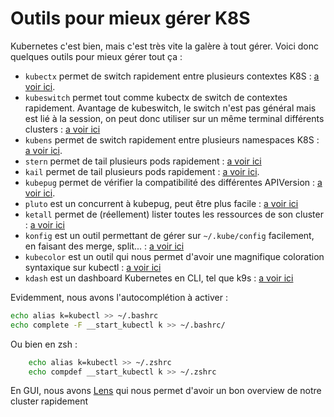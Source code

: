 # Outils pour mieux gérer K8S

Kubernetes c'est bien, mais c'est très vite la galère à tout gérer.
Voici donc quelques outils pour mieux gérer tout ça :

* `kubectx` permet de switch rapidement entre plusieurs contextes
    K8S : [a voir ici](https://github.com/ahmetb/kubectx).
* `kubeswitch` permet tout comme kubectx de switch de contextes rapidement. Avantage de kubeswitch, le switch n'est pas général mais est lié à la session, on peut donc utiliser sur un même terminal différents clusters : [a voir ici](https://github.com/danielfoehrKn/kubeswitch)
* `kubens` permet de switch rapidement entre plusieurs namespaces K8S : [a voir ici](https://github.com/ahmetb/kubectx).
* `stern` permet de tail plusieurs pods rapidement : [a voir ici](https://github.com/stern/stern)
* `kail` permet de tail plusieurs pods rapidement : [a voir ici](https://github.com/boz/kail).
* `kubepug` permet de vérifier la compatibilité des différentes APIVersion : [a voir ici](https://github.com/rikatz/kubepug).
* `pluto` est un concurrent à kubepug, peut être plus facile : [a voir ici](https://github.com/FairwindsOps/pluto)
* `ketall` permet de (réellement) lister toutes les ressources de son cluster : [a voir ici](https://github.com/corneliusweig/ketall)
* `konfig` est un outil permettant de gérer sur `~/.kube/config` facilement, en faisant des merge, split... : [a voir ici](https://github.com/corneliusweig/konfig)
* `kubecolor` est un outil qui nous permet d'avoir une magnifique coloration syntaxique sur kubectl : [a voir ici](https://github.com/kubecolor/kubecolor)
* `kdash` est un dashboard Kubernetes en CLI, tel que k9s : [a voir ici](https://github.com/kdash-rs/kdash)

Evidemment, nous avons l'autocomplétion à activer :

```bash
echo alias k=kubectl >> ~/.bashrc
echo complete -F __start_kubectl k >> ~/.bashrc/
```

Ou bien en zsh :

```bash
    echo alias k=kubectl >> ~/.zshrc
    echo compdef __start_kubectl k >> ~/.zshrc
```

En GUI, nous avons [Lens](https://k8slens.dev/) qui nous permet d'avoir
un bon overview de notre cluster rapidement
